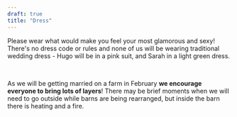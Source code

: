 ```yaml
---
draft: true
title: "Dress"
---
```


Please wear what would make you feel your most glamorous and sexy! There's no dress code or rules and none of us will be wearing traditional wedding dress - Hugo will be in a pink suit, and Sarah in a light green dress.

<br>

As we will be getting married on a farm in February **we encourage everyone to bring lots of layers**! There may be brief moments when we will need to go outside while barns are being rearranged, but inside the barn there is heating and a fire.
